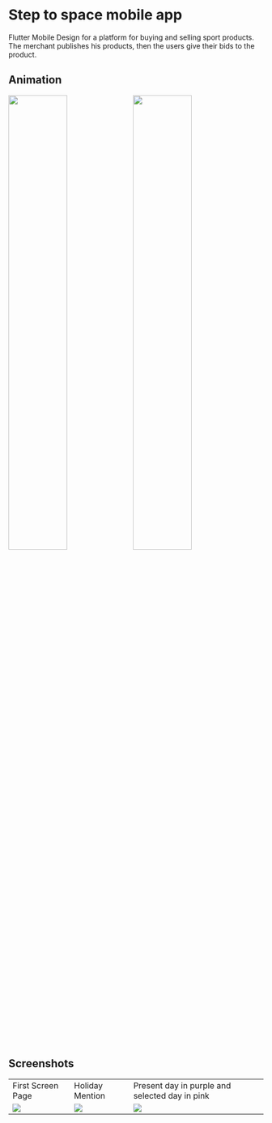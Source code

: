 # Step to space mobile app

Flutter Mobile Design for a platform for buying and selling sport products. The merchant publishes his products, then the users give their bids to the product.

## Animation

<img src="https://github.com/KOSSHOH/shopping_figma_one/blob/master/screenshots/anim/home.gif" width="48%"> <img src="https://github.com/KOSSHOH/shopping_figma_one/blob/master/screenshots/anim/search.gif" width="48%">

## Screenshots

<table>
  <tr>
    <td>First Screen Page</td>
     <td>Holiday Mention</td>
     <td>Present day in purple and selected day in pink</td>
  </tr>
  <tr>
    <td><img src="https://github.com/KOSSHOH/shopping_figma_one/blob/master/screenshots/add_card.jpg"></td>
    <td><img src="https://github.com/KOSSHOH/shopping_figma_one/blob/master/screenshots/buy.jpg"></td>
    <td><img src="https://github.com/KOSSHOH/shopping_figma_one/blob/master/screenshots/card_list.jpg"></td>
  </tr>
 </table>